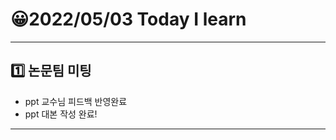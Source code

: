 # 😀2022/05/03 Today I learn
-------------------------
## 1️⃣ 논문팀 미팅
  * ppt 교수님 피드백 반영완료
  * ppt 대본 작성 완료!
------------------------
